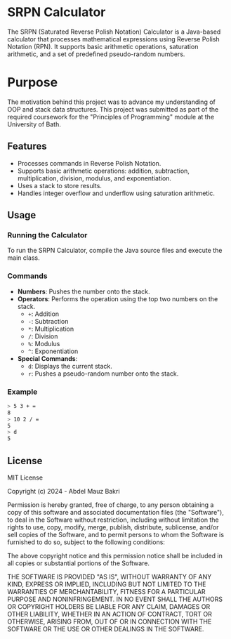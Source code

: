 # SRPN Calculator

The SRPN (Saturated Reverse Polish Notation) Calculator is a Java-based calculator that processes mathematical
expressions using Reverse Polish Notation (RPN). 
It supports basic arithmetic operations, saturation arithmetic, and a set of predefined pseudo-random numbers.

# Purpose

The motivation behind this project was to advance my understanding of OOP and stack data structures. This project was submitted
as part of the required coursework for the "Principles of Programming" module at the University of Bath.

## Features

- Processes commands in Reverse Polish Notation.
- Supports basic arithmetic operations: addition, subtraction, multiplication, division, modulus, and exponentiation.
- Uses a stack to store results.
- Handles integer overflow and underflow using saturation arithmetic.

## Usage

### Running the Calculator

To run the SRPN Calculator, compile the Java source files and execute the main class.

### Commands

- **Numbers**: Pushes the number onto the stack.
- **Operators**: Performs the operation using the top two numbers on the stack.
    - `+`: Addition
    - `-`: Subtraction
    - `*`: Multiplication
    - `/`: Division
    - `%`: Modulus
    - `^`: Exponentiation
- **Special Commands**:
    - `d`: Displays the current stack.
    - `r`: Pushes a pseudo-random number onto the stack.

### Example

```sh
> 5 3 + = 
8
> 10 2 / =
5
> d
5
```

## License

MIT License

Copyright (c) 2024 - Abdel Mauz Bakri

Permission is hereby granted, free of charge, to any person obtaining a copy
of this software and associated documentation files (the "Software"), to deal
in the Software without restriction, including without limitation the rights
to use, copy, modify, merge, publish, distribute, sublicense, and/or sell
copies of the Software, and to permit persons to whom the Software is
furnished to do so, subject to the following conditions:

The above copyright notice and this permission notice shall be included in all
copies or substantial portions of the Software.

THE SOFTWARE IS PROVIDED "AS IS", WITHOUT WARRANTY OF ANY KIND, EXPRESS OR
IMPLIED, INCLUDING BUT NOT LIMITED TO THE WARRANTIES OF MERCHANTABILITY,
FITNESS FOR A PARTICULAR PURPOSE AND NONINFRINGEMENT. IN NO EVENT SHALL THE
AUTHORS OR COPYRIGHT HOLDERS BE LIABLE FOR ANY CLAIM, DAMAGES OR OTHER
LIABILITY, WHETHER IN AN ACTION OF CONTRACT, TORT OR OTHERWISE, ARISING FROM,
OUT OF OR IN CONNECTION WITH THE SOFTWARE OR THE USE OR OTHER DEALINGS IN THE
SOFTWARE.

